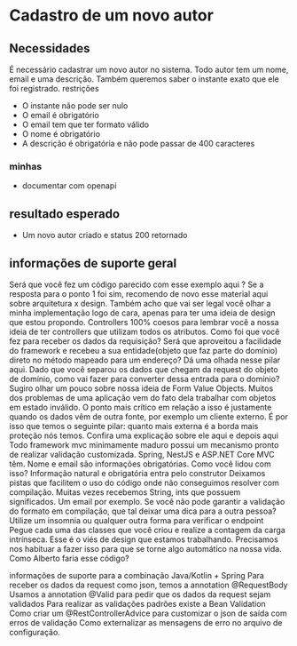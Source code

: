 # Cadastro de um novo autor

## Necessidades

É necessário cadastrar um novo autor no sistema. Todo autor tem um nome, email e uma descrição. Também queremos saber o instante exato que ele foi registrado.
restrições

* O instante não pode ser nulo
* O email é obrigatório
* O email tem que ter formato válido
* O nome é obrigatório
* A descrição é obrigatória e não pode passar de 400 caracteres

### minhas

* documentar com openapi

## resultado esperado

* Um novo autor criado e status 200 retornado

## informações de suporte geral

Será que você fez um código parecido com esse exemplo aqui ?
Se a resposta para o ponto 1 foi sim, recomendo de novo esse material aqui sobre arquitetura x design. Também acho que vai ser legal você olhar a minha implementação logo de cara, apenas para ter uma ideia de design que estou propondo.
Controllers 100% coesos para lembrar você a nossa ideia de ter controllers que utilizam todos os atributos.
Como foi que você fez para receber os dados da requisição? Será que aproveitou a facilidade do framework e recebeu a sua entidade(objeto que faz parte do domínio) direto no método mapeado para um endereço? Dá uma olhada nesse pilar aqui.
Dado que você separou os dados que chegam da request do objeto de domínio, como vai fazer para converter dessa entrada para o domínio? Sugiro olhar um pouco sobre nossa ideia de Form Value Objects.
Muitos dos problemas de uma aplicação vem do fato dela trabalhar com objetos em estado inválido. O ponto mais crítico em relação a isso é justamente quando os dados vêm de outra fonte, por exemplo um cliente externo. É por isso que temos o seguinte pilar: quanto mais externa é a borda mais proteção nós temos. Confira uma explicação sobre ele aqui e depois aqui
Todo framework mvc minimamente maduro possui um mecanismo pronto de realizar validação customizada. Spring, NestJS e ASP.NET Core MVC têm.
Nome e email são informações obrigatórias. Como você lidou com isso? Informação natural e obrigatória entra pelo construtor
Deixamos pistas que facilitem o uso do código onde não conseguimos resolver com compilação. Muitas vezes recebemos String, ints que possuem significados. Um email por exemplo. Se você não pode garantir a validação do formato em compilação, que tal deixar uma dica para a outra pessoa?
Utilize um insomnia ou qualquer outra forma para verificar o endpoint
Pegue cada uma das classes que você criou e realize a contagem da carga intrínseca. Esse é o viés de design que estamos trabalhando. Precisamos nos habituar a fazer isso para que se torne algo automático na nossa vida.
Como Alberto faria esse código?


informações de suporte para a combinação Java/Kotlin + Spring
Para receber os dados da request como json, temos a annotation @RequestBody
Usamos a annotation @Valid para pedir que os dados da request sejam validados
Para realizar as validações padrões existe a Bean Validation
Como criar um @RestControllerAdvice para customizar o json de saída com erros de validação
Como externalizar as mensagens de erro no arquivo de configuração.
